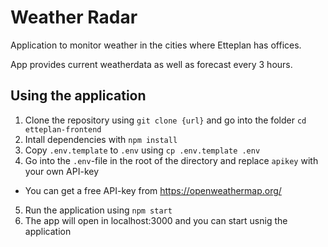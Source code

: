 # Weather Radar

Application to monitor weather in the cities where Etteplan has offices.

App provides current weatherdata as well as forecast every 3 hours.

## Using the application

1. Clone the repository using `git clone {url}` and go into the folder `cd etteplan-frontend`
2. Intall dependencies with `npm install`
3. Copy `.env.template` to `.env` using `cp .env.template .env`
4. Go into the `.env`-file in the root of the directory and replace `apikey` with your own API-key
  * You can get a free API-key from https://openweathermap.org/
5. Run the application using `npm start`
6. The app will open in localhost:3000 and you can start usnig the application
